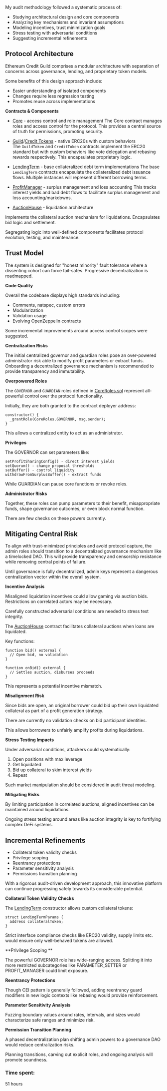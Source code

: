 My audit methodology followed a systematic process of:

- Studying architectural design and core components
- Analyzing key mechanisms and invariant assumptions  
- Modeling incentives, trust minimization goals
- Stress testing with adversarial conditions
- Suggesting incremental refinements

## Protocol Architecture

Ethereum Credit Guild comprises a modular architecture with separation of concerns across governance, lending, and proprietary token models.

Some benefits of this design approach include:

- Easier understanding of isolated components
- Changes require less regression testing
- Promotes reuse across implementations 

**Contracts & Components**

- [Core](https://github.com/code-423n4/2023-12-ethereumcreditguild/blob/main/src/core/Core.sol) - access control and role management
The Core contract manages roles and access control for the protocol. This provides a central source of truth for permissions, promoting security.

- [Guild](https://github.com/code-423n4/2023-12-ethereumcreditguild/blob/main/src/tokens/GuildToken.sol)/[Credit Tokens](https://github.com/code-423n4/2023-12-ethereumcreditguild/blob/main/src/tokens/CreditToken.sol) - native ERC20s with custom behaviors  
The `GuildToken` and `CreditToken` contracts implement the ERC20 standard but with custom behaviors like vote delegation and rebasing rewards respectively. This encapsulates proprietary logic.
- [LendingTerm](https://github.com/code-423n4/2023-12-ethereumcreditguild/blob/main/src/loan/LendingTerm.sol) - base collateralized debt term implementations
The base `LendingTerm` contracts encapsulate the collateralized debt issuance flows. Multiple instances will represent different borrowing terms.
- [ProfitManager](https://github.com/code-423n4/2023-12-ethereumcreditguild/blob/main/src/governance/ProfitManager.sol) - surplus management and loss accounting
This tracks interest yields and bad debt flows to facilitate surplus management and loss accounting/markdowns.
- [AuctionHouse](https://github.com/code-423n4/2023-12-ethereumcreditguild/blob/main/src/loan/AuctionHouse.sol) - liquidation architecture 

Implements the collateral auction mechanism for liquidations. Encapsulates bid logic and settlement.

Segregating logic into well-defined components facilitates protocol evolution, testing, and maintenance.

## Trust Model

The system is designed for "honest minority" fault tolerance where a dissenting cohort can force fail-safes. Progressive decentralization is roadmapped.

**Code Quality**

Overall the codebase displays high standards including:

- Comments, natspec, custom errors
- Modularization 
- Validation usage
- Evolving OpenZeppelin contracts

Some incremental improvements around access control scopes were suggested.

**Centralization Risks**

The initial centralized governor and guardian roles pose an over-powered administrator risk able to modify profit parameters or extract funds. Onboarding a decentralized governance mechanism is recommended to provide transparency and immutability.

**Overpowered Roles**

The `GOVERNOR` and `GUARDIAN` roles defined in [CoreRoles.sol](https://github.com/code-423n4/2023-12-ethereumcreditguild/blob/main/src/core/Core.sol) represent all-powerful control over the protocol functionality. 

Initially, they are both granted to the contract deployer address:

```solidity
constructor() {
  _grantRole(CoreRoles.GOVERNOR, msg.sender); 
}
```

This allows a centralized entity to act as an administrator.

**Privileges**

The GOVERNOR can set parameters like:

```solidity
setProfitSharingConfig() - direct interest yields
setQuorum() - change proposal thresholds 
setBuffer() - control liquidity
withdrawFromSurplusBuffer() - extract funds
```

While GUARDIAN can pause core functions or revoke roles.

**Administrator Risks**

Together, these roles can pump parameters to their benefit, misappropriate funds, shape governance outcomes, or even block normal function.

There are few checks on these powers currently.

## Mitigating Central Risk

To align with trust-minimized principles and avoid protocol capture, the admin roles should transition to a decentralized governance mechanism like a timelocked DAO. This will provide transparency and censorship resistance while removing central points of failure.

Until governance is fully decentralized, admin keys represent a dangerous centralization vector within the overall system.

**Incentive Analysis** 

 Misaligned liquidation incentives could allow gaming via auction bids. Restrictions on correlated actors may be necessary.

Carefully constructed adversarial conditions are needed to stress test integrity.

The [AuctionHouse](https://github.com/code-423n4/2023-12-ethereumcreditguild/blob/main/src/loan/AuctionHouse.sol) contract facilitates collateral auctions when loans are liquidated. 

Key functions:

```solidity
function bid() external {
  // Open bid, no validation 
}

function onBid() external {
  // Settles auction, disburses proceeds
}
```

This represents a potential incentive mismatch.

**Misalignment Risk**

Since bids are open, an original borrower could bid up their own liquidated collateral as part of a profit generation strategy.

There are currently no validation checks on bid participant identities. 

This allows borrowers to unfairly amplify profits during liquidations.

**Stress Testing Impacts**

Under adversarial conditions, attackers could systematically:

1. Open positions with max leverage
2. Get liquidated 
3. Bid up collateral to skim interest yields
4. Repeat  

Such market manipulation should be considered in audit threat modeling.

**Mitigating Risks** 

By limiting participation in correlated auctions, aligned incentives can be maintained around liquidations.

Ongoing stress testing around areas like auction integrity is key to fortifying complex DeFi systems.

## Incremental Refinements

- Collateral token validity checks
- Privilege scoping 
- Reentrancy protections
- Parameter sensitivity analysis
- Permissions transition planning

With a rigorous audit-driven development approach, this innovative platform can continue progressing safely towards its considerable potential.

**Collateral Token Validity Checks**

The [LendingTerm](https://github.com/code-423n4/2023-12-ethereumcreditguild/blob/main/src/loan/LendingTerm.sol) constructor allows custom collateral tokens: 

```solidity
struct LendingTermParams {
  address collateralToken;
}
```

Strict interface compliance checks like ERC20 validity, supply limits etc. would ensure only well-behaved tokens are allowed.

**Privilege Scoping **

The powerful GOVERNOR role has wide-ranging access. Splitting it into more restricted subcategories like PARAMETER_SETTER or PROFIT_MANAGER could limit exposure.

**Reentrancy Protections** 

Though CEI pattern is generally followed, adding reentrancy guard modifiers in new logic contexts like rebasing would provide reinforcement.

**Parameter Sensitivity Analysis**

Fuzzing boundary values around rates, intervals, and sizes would characterize safe ranges and minimize risk.

**Permission Transition Planning**

A phased decentralization plan shifting admin powers to a governance DAO would reduce centralization risks.

Planning transitions, carving out explicit roles, and ongoing analysis will promote soundness.

### Time spent:
51 hours